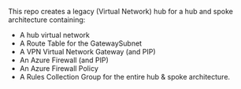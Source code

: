 This repo creates a legacy (Virtual Network) hub  for a hub and spoke architecture containing:

- A hub virtual network
- A Route Table for the GatewaySubnet
- A VPN Virtual Network Gateway (and PIP)
- An Azure Firewall (and PIP)
- An Azure Firewall Policy
- A Rules Collection Group for the entire hub & spoke architecture.